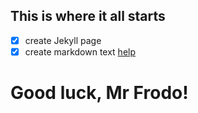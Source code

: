 ## This is where it all starts

- [x] create Jekyll page
- [x] create markdown text
  [help](https://marketplace.visualstudio.com/items?itemName=ginfuru.vscode-jekyll-snippets)

# Good luck, Mr Frodo!